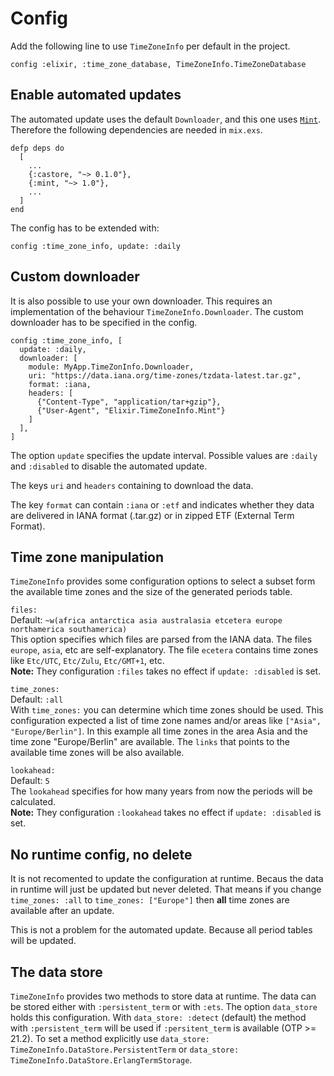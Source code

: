 # Config

Add the following line to use `TimeZoneInfo` per default in the project.
```
config :elixir, :time_zone_database, TimeZoneInfo.TimeZoneDatabase
```

## Enable automated updates

The automated update uses the default `Downloader`, and this one uses
[`Mint`](https://github.com/elixir-mint/mint). Therefore the following
dependencies are needed in `mix.exs`.
```
defp deps do
  [
    ...
    {:castore, "~> 0.1.0"},
    {:mint, "~> 1.0"},
    ...
  ]
end
```
The config has to be extended with:
```
config :time_zone_info, update: :daily
```

## Custom downloader

It is also possible to use your own downloader. This requires an implementation
of the behaviour `TimeZoneInfo.Downloader`. The custom downloader has to be
specified in the config.
```
config :time_zone_info, [
  update: :daily,
  downloader: [
    module: MyApp.TimeZonInfo.Downloader,
    uri: "https://data.iana.org/time-zones/tzdata-latest.tar.gz",
    format: :iana,
    headers: [
      {"Content-Type", "application/tar+gzip"},
      {"User-Agent", "Elixir.TimeZoneInfo.Mint"}
    ]
  ],
]
```

The option `update` specifies the update interval. Possible values are `:daily`
and `:disabled` to disable the automated update.

The keys `uri` and `headers` containing to download the data.

The key `format` can contain `:iana` or `:etf` and indicates whether they data
are delivered in IANA format (.tar.gz) or in zipped ETF (External Term Format).

## Time zone manipulation

`TimeZoneInfo` provides some configuration options to select a subset form the
available time zones and the size of the generated periods table.

`files:`\
Default: `~w(africa antarctica asia australasia etcetera europe
northamerica southamerica)`\
This option specifies which files are parsed from the IANA data. The files
`europe`, `asia`, etc are self-explanatory. The file `ecetera` contains time
zones like `Etc/UTC`, `Etc/Zulu`, `Etc/GMT+1`, etc.\
**Note:** They configuration `:files` takes no effect if `update: :disabled` is
set.

`time_zones:`\
Default: `:all`\
With `time_zones:` you can determine which time zones should be used. This
configuration expected a list of time zone names and/or areas like
`["Asia", "Europe/Berlin"]`. In this example all time zones in the area Asia and
the time zone "Europe/Berlin" are available. The `links` that points to the
available time zones will be also available.

`lookahead:`\
Default: `5`\
The `lookahead` specifies for how many years from now the periods will be
calculated.\
**Note:** They configuration `:lookahead` takes no effect if `update: :disabled`
is set.

## No runtime config, no delete

It is not recomented to update the configuration at runtime. Becaus the data
in runtime will just be updated but never deleted. That means if you change
`time_zones: :all` to `time_zones: ["Europe"]` then **all** time zones are
available after an update.

This is not a problem for the automated update. Because all period tables will
be updated.

## The data store

`TimeZoneInfo` provides two methods to store data at runtime.
The data can be stored either with `:persistent_term` or with `:ets`. The option
`data_store` holds this configuration. With `data_store: :detect` (default) the
method with `:persistent_term` will be used if `:persitent_term` is available
(OTP >= 21.2). To set a method explicitly use
`data_store: TimeZoneInfo.DataStore.PersistentTerm` or
`data_store: TimeZoneInfo.DataStore.ErlangTermStorage`.
